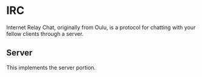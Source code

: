 <h1> IRC </h1>
Internet Relay Chat, originally from Oulu, is a protocol for chatting with your fellow clients through a server.
<h2> Server </h2>
This implements the server portion.
